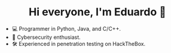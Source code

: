 <h1 style="text-align: center;">
    Hi everyone, I'm Eduardo 👋
</h1>


- 💻 Programmer in Python, Java, and C/C++.
- 🔐 Cybersecurity enthusiast.
- 🛠️ Experienced in penetration testing on HackTheBox.

